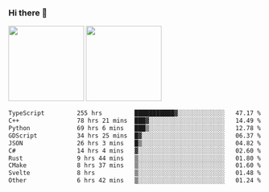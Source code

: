 ### Hi there 👋

<img height="150em" src="https://github-readme-stats.vercel.app/api?username=EddieDover&count_private=true&include_all_commits=true&show_icons=true&theme=dracula&hide_border=false&rank_icon=percentile"/>
<img height="150em" src="https://github-readme-stats.vercel.app/api/top-langs/?username=EddieDover&theme=dracula&hide_border=false&&layout=compact&langs_count=20" />

<!--START_SECTION:waka-->

```txt
TypeScript         255 hrs         ███████████▓░░░░░░░░░░░░░   47.17 %
C++                78 hrs 21 mins  ███▓░░░░░░░░░░░░░░░░░░░░░   14.49 %
Python             69 hrs 6 mins   ███▒░░░░░░░░░░░░░░░░░░░░░   12.78 %
GDScript           34 hrs 25 mins  █▓░░░░░░░░░░░░░░░░░░░░░░░   06.37 %
JSON               26 hrs 3 mins   █▒░░░░░░░░░░░░░░░░░░░░░░░   04.82 %
C#                 14 hrs 4 mins   ▓░░░░░░░░░░░░░░░░░░░░░░░░   02.60 %
Rust               9 hrs 44 mins   ▒░░░░░░░░░░░░░░░░░░░░░░░░   01.80 %
CMake              8 hrs 37 mins   ▒░░░░░░░░░░░░░░░░░░░░░░░░   01.60 %
Svelte             8 hrs           ▒░░░░░░░░░░░░░░░░░░░░░░░░   01.48 %
Other              6 hrs 42 mins   ▒░░░░░░░░░░░░░░░░░░░░░░░░   01.24 %
```

<!--END_SECTION:waka-->

<!--
**EddieDover/EddieDover** is a ✨ _special_ ✨ repository because its `README.md` (this file) appears on your GitHub profile.

Here are some ideas to get you started:

- 🔭 I’m currently working on ...
- 🌱 I’m currently learning ...
- 👯 I’m looking to collaborate on ...
- 🤔 I’m looking for help with ...
- 💬 Ask me about ...
- 📫 How to reach me: ...
- 😄 Pronouns: ...
- ⚡ Fun fact: ...
-->
<a rel="me" href="https://techhub.social/@EddieDover"></a>
